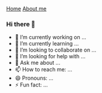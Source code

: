 [Home](README.md)
[About me](about.md)


### Hi there 👋

+ 🔭 I’m currently working on ...
+ 🌱 I’m currently learning ...
+ 👯 I’m looking to collaborate on ...
+ 🤔 I’m looking for help with ...
+ 💬 Ask me about ...
+ 📫 How to reach me: ...
+ 😄 Pronouns: ...
+ ⚡ Fun fact: ...

<!--
**rajarshitiwari/rajarshitiwari** is a ✨ _special_ ✨ repository because its `README.md` (this file) appears on your GitHub profile.

Here are some ideas to get you started:

- 🔭 I’m currently working on ...
- 🌱 I’m currently learning ...
- 👯 I’m looking to collaborate on ...
- 🤔 I’m looking for help with ...
- 💬 Ask me about ...
- 📫 How to reach me: ...
- 😄 Pronouns: ...
- ⚡ Fun fact: ...
-->

